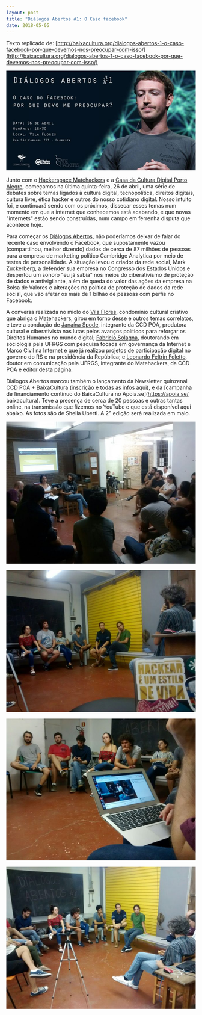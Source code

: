 ```yaml
---
layout: post
title: "Diálogos Abertos #1: O Caso facebook"
date: 2018-05-05
---
```


Texto replicado de: [http://baixacultura.org/dialogos-abertos-1-o-caso-facebook-por-que-devemos-nos-preocupar-com-isso/](http://baixacultura.org/dialogos-abertos-1-o-caso-facebook-por-que-devemos-nos-preocupar-com-isso/)

![](/assets/2018/30728941_2077140198982707_3743780252980084736_o-655x344.jpg)

Junto com o [Hackerspace Matehackers](https://matehackers.org) e a [Casa da Cultura Digital Porto Alegre](http://ccdpoa.com.br), começamos na última quinta-feira, 26 de abril,  uma série de debates sobre temas ligados à cultura digital, tecnopolítica, direitos digitais, cultura livre, ética hacker e outros do nosso cotidiano digital. Nosso intuito foi, e continuará sendo com os próximos, dissecar esses temas num momento em que a internet que conhecemos está acabando, e que novas "internets" estão sendo construídas, num campo em ferrenha disputa que acontece hoje.

Para começar os [Diálogos Abertos](https://www.facebook.com/events/2042810222645128/), não poderíamos deixar de falar do recente caso envolvendo o Facebook, que supostamente vazou (compartilhou, melhor dizendo) dados de cerca de 87 milhões de pessoas para a empresa de marketing político Cambridge Analytica por meio de testes de personalidade. A situação levou o criador da rede social, Mark Zuckerberg, a defender sua empresa no Congresso dos Estados Unidos e despertou um sonoro "eu já sabia" nos meios do ciberativismo de proteção de dados e antivigilante, além de queda do valor das ações da empresa na Bolsa de Valores e alterações na política de proteção de dados da rede social, que vão afetar os mais de 1 bilhão de pessoas com perfis no Facebook.

A conversa realizada no miolo do [Vila Flores](http://vilaflores.net), condomínio cultural criativo que abriga o Matehackers, girou em torno desse e outros temas correlatos, e teve a condução de [Janaína Spode](http://twitter.com/JanaSpode), integrante da CCD POA, produtora cultural e ciberativista nas lutas pelos avanços políticos para reforçar os Direitos Humanos no mundo digital;  [Fabricio Solagna](http://twitter.com/fuxubr), doutorando em sociologia pela UFRGS com pesquisa focada em governança da Internet e Marco Civil na Internet e que já realizou projetos de participação digital no governo do RS e na presidência da República; e [Leonardo Feltrin Foletto](http://twitter.com/leofoletto), doutor em comunicação pela UFRGS, integrante do Matehackers, da CCD POA e editor desta página.

Diálogos Abertos marcou também o lançamento da Newsletter quinzenal CCD POA + BaixaCultura ([inscrição e todas as infos aqui](http://baixacultura.org/agora-temos-uma-newsletter-quinzenal/)), e da [campanha de financiamento contínuo do BaixaCultura no Apoia.se](https://apoia.se/ baixacultura). Teve a presença de cerca de 20 pessoas e outras tantas online, na transmissão que fizemos no YouTube e que está disponível aqui abaixo. As fotos são de Sheila Uberti. A 2º edição será realizada em maio.

![](/assets/2018/photo5136697916294014925-655x491.jpg)

![](/assets/2018/photo5136697916294014923-655x491.jpg)

![](/assets/2018/photo5136697916294014924-655x491.jpg)

![](/assets/2018/photo5136697916294014922-655x491.jpg)
